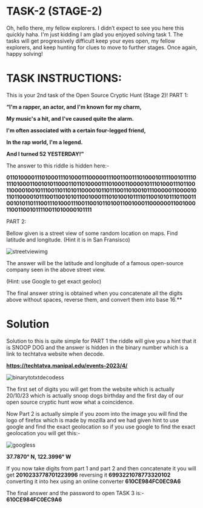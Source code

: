 # TASK-2 (STAGE-2)

Oh, hello there, my fellow explorers. I didn’t expect to see you here this quickly haha. I'm just kidding I am glad you enjoyed solving task 1. The tasks will get progressively difficult keep your eyes open, my fellow explorers, and keep hunting for clues to move to further stages.
Once again, happy solving!

# TASK INSTRUCTIONS:

This is your 2nd task of the Open Source Cryptic Hunt (Stage 2)!
PART 1:

**“I'm a rapper, an actor, and I'm known for my charm,**

**My music's a hit, and I've caused quite the alarm.**

**I'm often associated with a certain four-legged friend,**

**In the rap world, I'm a legend.**

**And I turned 52 YESTERDAY!”**

The answer to this riddle is hidden here:-

**0110100001110100011101000111000001110011001110100010111100101111011101000110010101100011011010000111010001100001011101000111011001100001001011100110110101100001011011100110100101110000011000010110110000101110011001010110010001110101001011110110010101110110011001010110111001110100011100110010110100110010001100000011001000110011001011110011010000101111**

PART 2:

Bellow given is a street view of some random location on maps. Find latitude and longitude. (Hint it is in San Fransisco)

<img src="" alt="streetviewimg">

The answer will be the latitude and longitude of a famous open-source company seen in the above street view. 

(Hint: use Google to get exact geoloc)

The final answer string is obtained when you concatenate all the digits above without spaces, reverse them, and convert them into base 16.**

# Solution

Solution to this is quite simple for PART 1 the riddle will give you a hint that it is SNOOP DOG and the answer is hidden in the binary number which is a link to techtatva website when decode. 

**https://techtatva.manipal.edu/events-2023/4/**

<img src="" alt="binarytotxtdecodess">

The first set of digits you will get from the website which is actually 20/10/23 which is actually snoop dogs birthday and the first day of our open source cryptic hunt wow what a coincidence.

Now Part 2 is actually simple if you zoom into the image you will find the logo of firefox which is made by mozilla and we had given hint to use google and find the exact geolocation so if you use google to find the exact geolocation you will get this:- 

<img src="" alt="googless">

**37.7870° N, 122.3996° W**

If you now take digits from part 1 and part 2 and then concatenate it you will get **2010233778701223996** reversing it **6993221078773320102** converting it into hex using an online converter **610CE984FC0EC9A6**

The final answer and the password to open TASK 3 is:- **610CE984FC0EC9A6**